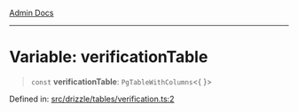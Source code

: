 [Admin Docs](/)

***

# Variable: verificationTable

> `const` **verificationTable**: `PgTableWithColumns`\<\{ \}\>

Defined in: [src/drizzle/tables/verification.ts:2](https://github.com/PurnenduMIshra129th/talawa-api/blob/dd95e2d2302936a5436289a9e626f7f4e2b14e02/src/drizzle/tables/verification.ts#L2)
